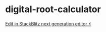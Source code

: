 # digital-root-calculator

[Edit in StackBlitz next generation editor ⚡️](https://stackblitz.com/~/github.com/Sandeep007-Stack/digital-root-calculator)